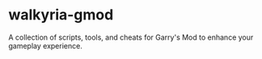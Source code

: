 # walkyria-gmod
A collection of scripts, tools, and cheats for Garry's Mod to enhance your gameplay experience.
